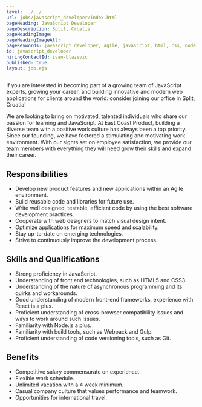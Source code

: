 ```yaml
---
level: ../../
url: jobs/javascript_developer/index.html
pageHeading: JavaScript Developer
pageDescription: Split, Croatia
pageHeadingImage:
pageHeadingImageAlt:
pageKeywords: javascript developer, agile, javascript, html, css, node.js, webpack, gulp, git, competitive salary, flexible schedule, unlimited vacation, international travel
id: javascript_developer
hiringContactId: ivan-blazevic
published: true
layout: job.ejs
---
```


<p>If you are interested in becoming part of a growing team of JavaScript experts, growing your career, and building innovative and modern web applications for clients around the world: consider joining our office in Split, Croatia!</p>

<p>We are looking to bring on motivated, talented individuals who share our passion for learning and JavaScript. At East Coast Product, building a diverse team with a positive work culture has always been a top priority. Since our founding, we have fostered a stimulating and motivating work environment. With our sights set on employee satisfaction, we provide our team members with everything they will need grow their skills and expand their career.</p>

<h2 class="text-heading-two">Responsibilities</h2>

<ul>
  <li>Develop new product features and new applications within an Agile environment.</li>
  <li>Build reusable code and libraries for future use.</li>
  <li>Write well designed, testable, efficient code by using the best software development practices.</li>
  <li>Cooperate with web designers to match visual design intent.</li>
  <li>Optimize applications for maximum speed and scalability.</li>
  <li>Stay up-to-date on emerging technologies.</li>
  <li>Strive to continuously improve the development process.</li>
</ul>

<h2 class="text-heading-two">Skills and Qualifications</h2>

<ul>
  <li>Strong proficiency in JavaScript.</li>
  <li>Understanding of front end technologies, such as HTML5 and CSS3.</li>
  <li>Understanding of the nature of asynchronous programming and its quirks and workarounds.</li>
  <li>Good understanding of modern front-end frameworks, experience with React is a plus.</li>
  <li>Proficient understanding of cross-browser compatibility issues and ways to work around such issues.</li>
  <li>Familiarity with Node.js a plus.</li>
  <li>Familiarity with build tools, such as Webpack and Gulp.</li>
  <li>Proficient understanding of code versioning tools, such as Git.</li>
</ul>

<h2 class="text-heading-two">Benefits</h2>

<ul>
  <li>Competitive salary commensurate on experience.</li>
  <li>Flexible work schedule.</li>
  <li>Unlimited vacation with a 4 week minimum.</li>
  <li>Casual company culture that values performance and teamwork.</li>
  <li>Opportunities for international travel.</li>
</ul>